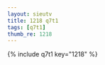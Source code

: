 ```yaml
--- 
layout: sieutv
title: 1218 q7t1
tags: [q7t1]
thumb_re: 1218
---
```

{% include q7t1 key="1218" %} 
